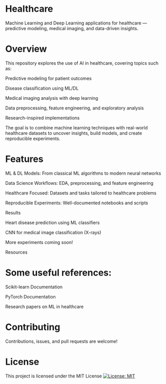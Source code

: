 # Healthcare

Machine Learning and Deep Learning applications for healthcare — predictive modeling, medical imaging, and data-driven insights.

# Overview

This repository explores the use of AI in healthcare, covering topics such as:

Predictive modeling for patient outcomes

Disease classification using ML/DL

Medical imaging analysis with deep learning

Data preprocessing, feature engineering, and exploratory analysis

Research-inspired implementations

The goal is to combine machine learning techniques with real-world healthcare datasets to uncover insights, build models, and create reproducible experiments.

# Features

ML & DL Models: From classical ML algorithms to modern neural networks

Data Science Workflows: EDA, preprocessing, and feature engineering

Healthcare Focused: Datasets and tasks tailored to healthcare problems

Reproducible Experiments: Well-documented notebooks and scripts

Results

Heart disease prediction using ML classifiers

CNN for medical image classification (X-rays)

More experiments coming soon!

Resources

# Some useful references:

Scikit-learn Documentation

PyTorch Documentation

Research papers on ML in healthcare

# Contributing

Contributions, issues, and pull requests are welcome!

# License

This project is licensed under the MIT License
[![License: MIT](https://img.shields.io/badge/License-MIT-yellow.svg)](./LICENSE)
